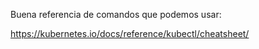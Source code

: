 Buena referencia de comandos que podemos usar:

https://kubernetes.io/docs/reference/kubectl/cheatsheet/

